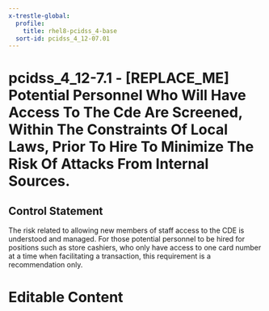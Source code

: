 ```yaml
---
x-trestle-global:
  profile:
    title: rhel8-pcidss_4-base
  sort-id: pcidss_4_12-07.01
---
```


# pcidss_4_12-7.1 - \[REPLACE_ME\] Potential Personnel Who Will Have Access To The Cde Are Screened, Within The Constraints Of Local Laws, Prior To Hire To Minimize The Risk Of Attacks From Internal Sources.

## Control Statement

The risk related to allowing new members of staff access to the CDE is understood and
managed. For those potential personnel to be hired for positions such as store cashiers,
who only have access to one card number at a time when facilitating a transaction, this
requirement is a recommendation only.

# Editable Content

<!-- Make additions and edits below -->
<!-- The above represents the contents of the control as received by the profile, prior to additions. -->
<!-- If the profile makes additions to the control, they will appear below. -->
<!-- The above markdown may not be edited but you may edit the content below, and/or introduce new additions to be made by the profile. -->
<!-- If there is a yaml header at the top, parameter values may be edited. Use --set-parameters to incorporate the changes during assembly. -->
<!-- The content here will then replace what is in the profile for this control, after running profile-assemble. -->
<!-- The current profile has no added parts for this control, but you may add new ones here. -->
<!-- Each addition must have a heading either of the form ## Control my_addition_name -->
<!-- or ## Part a. (where the a. refers to one of the control statement labels.) -->
<!-- "## Control" parts are new parts added after the statement part. -->
<!-- "## Part" parts are new parts added into the top-level statement part with that label. -->
<!-- Subparts may be added with nested hash levels of the form ### My Subpart Name -->
<!-- underneath the parent ## Control or ## Part being added -->
<!-- See https://oscal-compass.github.io/compliance-trestle/tutorials/ssp_profile_catalog_authoring/ssp_profile_catalog_authoring for guidance. -->
